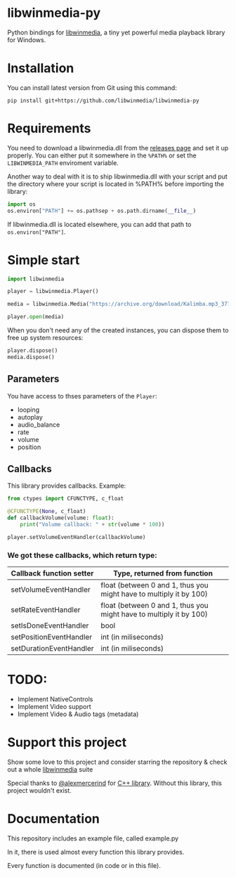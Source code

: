 # libwinmedia-py
Python bindings for [libwinmedia](https://github.com/harmonoid/libwinmedia), a tiny yet powerful media playback library for Windows.

# Installation
You can install latest version from Git using this command:
```shell
pip install git+https://github.com/libwinmedia/libwinmedia-py
```

# Requirements
You need to download a libwinmedia.dll from the [releases page](https://github.com/harmonoid/libwinmedia/releases) and set it up properly. You can either put it somewhere in the `%PATH%` or set the `LIBWINMEDIA_PATH` enviroment variable.

Another way to deal with it is to ship libwinmedia.dll with your script and put the directory where your script is located in %PATH% before importing the library:
```py
import os
os.environ["PATH"] += os.pathsep + os.path.dirname(__file__)
```
If libwinmedia.dll is located elsewhere, you can add that path to `os.environ["PATH"]`.

# Simple start
```py
import libwinmedia

player = libwinmedia.Player()

media = libwinmedia.Media("https://archive.org/download/Kalimba.mp3_377/Kalimba.mp3")

player.open(media)
```

When you don't need any of the created instances, you can dispose them to free up system resources:
```py
player.dispose()
media.dispose()
```

## Parameters
You have access to thses parameters of the `Player`:
- looping
- autoplay
- audio_balance
- rate
- volume
- position

## Callbacks
This library provides callbacks.
Example:
```py
from ctypes import CFUNCTYPE, c_float

@CFUNCTYPE(None, c_float)
def callbackVolume(volume: float):
    print("Volume callback: " + str(volume * 100))

player.setVolumeEventHandler(callbackVolume)
```
### We got these callbacks, which return type:
| Callback function setter | Type, returned from function                                       |
|--------------------------|--------------------------------------------------------------------|
| setVolumeEventHandler    | float (between 0 and 1, thus you might have to multiply it by 100) |
| setRateEventHandler      | float (between 0 and 1, thus you might have to multiply it by 100) |
| setIsDoneEventHandler    | bool                                                               |
| setPositionEventHandler  | int (in miliseconds)                                               |
| setDurationEventHandler  | int (in miliseconds)                                               |

# TODO:
- Implement NativeControls
- Implement Video support
- Implement Video & Audio tags (metadata)

# Support this project
Show some love to this project and consider starring the repository & check out a whole [libwinmedia](https://github.com/libwinmedia) suite

Special thanks to [@alexmercerind](https://github.com/alexmercerind) for [C++ library](https://github.com/libwinmedia/libwinmedia).
Without this library, this project wouldn't exist.

# Documentation
This repository includes an example file, called example.py

In it, there is used almost every function this library provides.

Every function is documented (in code or in this file).